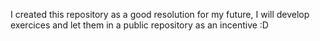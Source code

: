 I created this repository as a good resolution for my future, I will develop exercices and let them in a public repository as an incentive :D 

